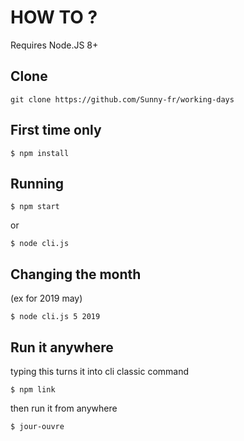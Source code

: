 # HOW TO ?
Requires Node.JS 8+

## Clone
```
git clone https://github.com/Sunny-fr/working-days
```

## First time only
```
$ npm install
```

## Running
```
$ npm start
```
or

```
$ node cli.js
```

## Changing the month
(ex for 2019 may)

```
$ node cli.js 5 2019
```

## Run it anywhere
typing this turns it into cli classic command
```
$ npm link
```
then run it from anywhere
```
$ jour-ouvre
```